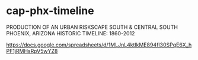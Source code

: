 # cap-phx-timeline
PRODUCTION OF AN URBAN RISKSCAPE SOUTH &amp; CENTRAL SOUTH PHOENIX, ARIZONA HISTORIC TIMELINE: 1860-2012


https://docs.google.com/spreadsheets/d/1MLJnL4ktlkME894fI30SPqE6X_hPF1jRMHsRpV5wYZ8
